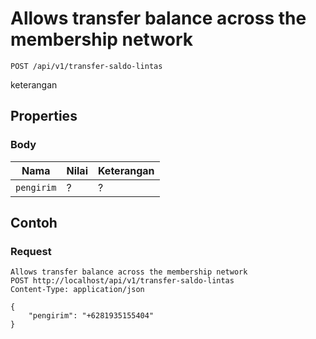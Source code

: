 # Allows transfer balance across the membership network
```http
POST /api/v1/transfer-saldo-lintas
```
keterangan
## Properties
### Body
Nama  | Nilai | Keterangan
--- | --- | ---
<code>pengirim</code> | ? | ?

## Contoh

### Request
```http
Allows transfer balance across the membership network
POST http://localhost/api/v1/transfer-saldo-lintas
Content-Type: application/json

{
    "pengirim": "+6281935155404"
}
```
